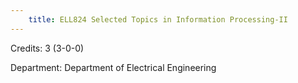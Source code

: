 ```yaml
---
    title: ELL824 Selected Topics in Information Processing-II
---
```

Credits: 3 (3-0-0)

Department: Department of Electrical Engineering

